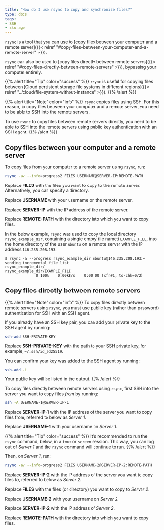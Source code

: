 ```yaml
---
title: "How do I use rsync to copy and synchronize files?"
type: docs
tags:
- SSH
- storage
---
```


`rsync` is a tool that you can use to
[copy files between your computer and a remote server]({{< relref "#copy-files-between-your-computer-and-a-remote-server" >}}).

`rsync` can also be used to
[copy files directly between remote servers]({{< relref "#copy-files-directly-between-remote-servers" >}}),
bypassing your computer entirely.

{{% alert title="Tip" color="success" %}}
`rsync` is useful for copying files between
[Cloud persistent storage file systems in different regions]({{< relref "../cloud/file-system-without-instance" >}}).
{{% /alert %}}

{{% alert title="Note" color="info" %}}
`rsync` copies files using SSH. For this reason, to copy files between your
computer and a remote server, you need to be able to SSH into the remote
servers.

To use `rsync` to copy files between remote servers directly, you need to be
able to SSH into the remote servers using public key authentication with an
SSH agent.
{{% /alert %}}

## Copy files between your computer and a remote server

To copy files from your computer to a remote server using `rsync`, run:

```bash
rsync -av --info=progress2 FILES USERNAME@SERVER-IP:REMOTE-PATH
```

Replace **FILES** with the files you want to copy to the remote server.
Alternatively, you can specify a directory.

Replace **USERNAME** with your username on the remote server.

Replace **SERVER-IP** with the IP address of the remote server.

Replace **REMOTE-PATH** with the directory into which you want to copy files.

In the below example, `rsync` was used to copy the local directory
`rsync_example_dir`, containing a single empty file named `EXAMPLE_FILE`, into
the home directory of the user `ubuntu` on a remote server with the IP address
`146.235.208.193`.

```
$ rsync -a --progress rsync_example_dir ubuntu@146.235.208.193:~
sending incremental file list
rsync_example_dir/
rsync_example_dir/EXAMPLE_FILE
              0 100%    0.00kB/s    0:00:00 (xfr#1, to-chk=0/2)
```

## Copy files directly between remote servers

{{% alert title="Note" color="info" %}}
To copy files directly between remote servers using `rsync`, you must use
public key (rather than password) authentication for SSH with an SSH agent.

If you already have an SSH key pair, you can add your private key to the SSH
agent by running:

```bash
ssh-add SSH-PRIVATE-KEY
```

Replace **SSH-PRIVATE-KEY** with the path to your SSH private key, for
example, `~/.ssh/id_ed25519`.

You can confirm your key was added to the SSH agent by running:

```bash
ssh-add -L
```

Your public key will be listed in the output.
{{% /alert %}}

To copy files directly between remote servers using `rsync`, first SSH into
the server you want to copy files _from_ by running:

```bash
ssh -A USERNAME-1@SERVER-IP-1
```

Replace **SERVER-IP-1** with the IP address of the server you want to copy
files from, referred to below as _Server 1_.

Replace **USERNAME-1** with your username on _Server 1_.

{{% alert title="Tip" color="success" %}}
It's recommended to run the `rsync` command, below, in a `tmux` or `screen`
session. This way, you can log out of _Server 1_ and the `rsync` command will
continue to run.
{{% /alert %}}

Then, on _Server 1_, run:

```bash
rsync -av --info=progress2 FILES USERNAME-2@SERVER-IP-2:REMOTE-PATH
```

Replace **SERVER-IP-2** with the IP address of the server you want to copy
files _to_, referred to below as _Server 2_.

Replace **FILES** with the files (or directory) you want to copy to _Server 2_.

Replace **USERNAME-2** with your username on _Server 2_.

Replace **SERVER-IP-2** with the IP address of _Server 2_.

Replace **REMOTE-PATH** with the directory into which you want to copy files.
